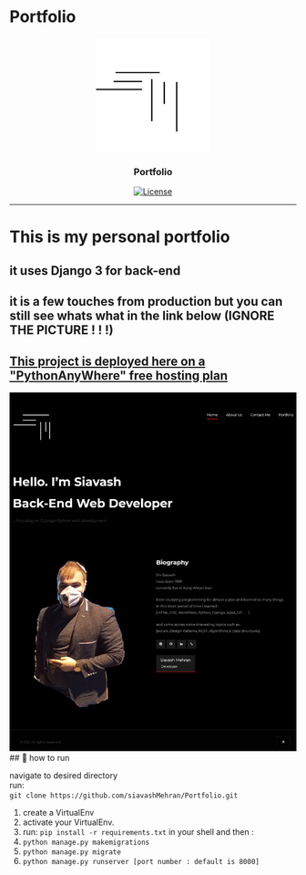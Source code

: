 # Portfolio












<p align="center">
  <a href="" rel="noopener">
 <img width=200px height=200px src="https://raw.githubusercontent.com/siavashMehran/Portfolio/master/assets/images/sm.png" alt="Bot logo"></a>
</p>

<h3 align="center">Portfolio</h3>

<div align="center">

[![License](https://img.shields.io/badge/license-MIT-blue.svg)](/LICENSE)

</div>

---

# This is my personal portfolio
<h2>it uses Django 3 for back-end</h2>
<h2>it is a few touches from production but you can still see whats what in the link below (IGNORE THE PICTURE ! ! !)</h2>
<h2><a href="https://SiavashMehran.pythonanywhere.com">This project is deployed here on a "PythonAnyWhere" free hosting plan</a></h2>
 <img src="https://raw.githubusercontent.com/siavashMehran/Portfolio/master/Screenshot.png" alt="screenshot of index page"></a>
## 🎈 how to run <a name = "usage"></a>

navigate to desired directory<br>
run:<br>
`git clone https://github.com/siavashMehran/Portfolio.git`<br>

1. create a VirtualEnv
2. activate your VirtualEnv.
3. run: `pip install -r requirements.txt` in your shell and then :
4. `python manage.py makemigrations`
5. `python manage.py migrate`
6. `python manage.py runserver [port number : default is 8000]`

